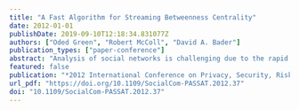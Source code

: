 ```yaml
---
title: "A Fast Algorithm for Streaming Betweenness Centrality"
date: 2012-01-01
publishDate: 2019-09-10T12:18:34.831077Z
authors: ["Oded Green", "Robert McColl", "David A. Bader"]
publication_types: ["paper-conference"]
abstract: "Analysis of social networks is challenging due to the rapid changes of its members and their relationships. For many cases it impractical to recompute the metric of interest, therefore, streaming algorithms are used to reduce the total runtime following modifications to the graph. Centrality is often used for determining the relative importance of a vertex or edge in a graph. The vertex Betweenness Centrality is the fraction of shortest paths going through a vertex among all shortest paths in the graph. Vertices with a high betweenness centrality are usually key players in a social network or a bottleneck in a communication network. Evaluating the betweenness centrality for a graph G = (V, E) is computationally demanding and the best known algorithm for unweighted graphs has an upper bound time complexity of O(V 2 + VE). Consequently, it is desirable to find a way to avoid a full re-computation of betweenness centrality when a new edge is inserted into the graph. In this work, we give a novel algorithm that reduces computation for the insertion of an edge into the graph. This is the first algorithm for the computation of betweenness centrality in a streaming graph. While the upper bound time complexity of the new algorithm is the same as the upper bound for the static graph algorithm, we show significant speedups for both synthetic and real graphs. For synthetic graphs the speedup varies depending on the type of graph and the graph size. For synthetic graphs with 16384 vertices the average speedup is between 100X - 400X. For five different real world collaboration networks the average speedup per graph is in range of 36X - 148X."
featured: false
publication: "*2012 International Conference on Privacy, Security, Risk and Trust, PASSAT 2012, and 2012 International Confernece on Social Computing, SocialCom 2012, Amsterdam, Netherlands, September 3-5, 2012*"
url_pdf: "https://doi.org/10.1109/SocialCom-PASSAT.2012.37"
doi: "10.1109/SocialCom-PASSAT.2012.37"
---
```


